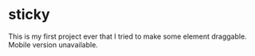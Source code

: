 # sticky
This is my first project ever that I tried to make some element draggable.
Mobile version unavailable.
